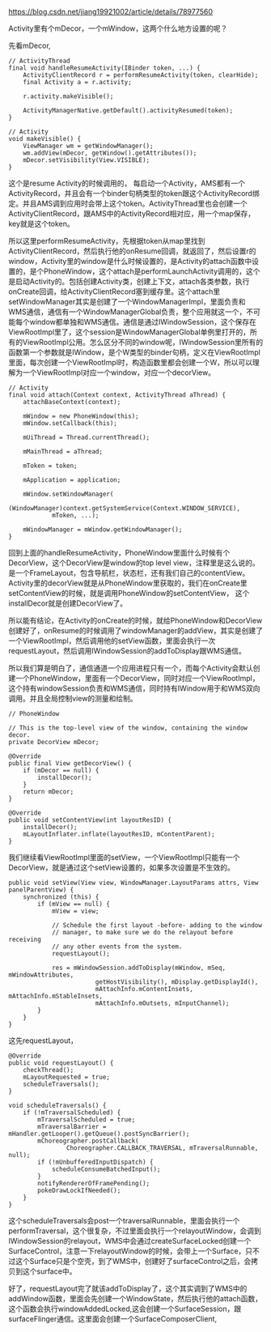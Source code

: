 
https://blog.csdn.net/jiang19921002/article/details/78977560

Activity里有个mDecor，一个mWindow，这两个什么地方设置的呢？

先看mDecor,

```
// ActivityThread
final void handleResumeActivity(IBinder token, ...) {
    ActivityClientRecord r = performResumeActivity(token, clearHide);
    final Activity a = r.activity;

    r.activity.makeVisible();

    ActivityManagerNative.getDefault().activityResumed(token);
}
```

```
// Activity
void makeVisible() {
    ViewManager wm = getWindowManager();
    wm.addView(mDecor, getWindow().getAttributes());
    mDecor.setVisibility(View.VISIBLE);
}
```

这个是resume Activity的时候调用的，
每启动一个Activity，AMS都有一个ActivityRecord，并且会有一个binder句柄类型的token跟这个ActivityRecord绑定。并且AMS调到应用时会带上这个token。ActivityThread里也会创建一个ActivityClientRecord，跟AMS中的ActivityRecord相对应，用一个map保存，key就是这个token。

所以这里performResumeActivity，先根据token从map里找到ActivityClientRecord，然后执行他的onResume回调，就返回了，然后设置r的window，Activity里的window是什么时候设置的，是Activity的attach函数中设置的，是个PhoneWindow，这个attach是performLaunchActivity调用的，这个是启动Activity的。包括创建Activity类，创建上下文，attach各类参数，执行onCreate回调，给ActivityClientRecord塞到缓存里。这个attach里setWindowManager其实是创建了一个WindowManagerImpl，里面负责和WMS通信，通信有一个WindowManagerGlobal负责，整个应用就这一个，不可能每个window都单独和WMS通信。通信是通过IWindowSession，这个保存在ViewRootImpl里了，这个session是WindowManagerGlobal单例里打开的，所有的ViewRootImpl公用。怎么区分不同的window呢，IWindowSession里所有的函数第一个参数就是IWindow，是个W类型的binder句柄，定义在ViewRootImpl里面，每次创建一个ViewRootImpl时，构造函数里都会创建一个W，所以可以理解为一个ViewRootImpl对应一个window，对应一个decorView。

```
// Activity
final void attach(Context context, ActivityThread aThread) {
    attachBaseContext(context);

    mWindow = new PhoneWindow(this);
    mWindow.setCallback(this);
    
    mUiThread = Thread.currentThread();

    mMainThread = aThread;
    
    mToken = token;
    
    mApplication = application;

    mWindow.setWindowManager(
            (WindowManager)context.getSystemService(Context.WINDOW_SERVICE),
            mToken, ...);

    mWindowManager = mWindow.getWindowManager();
}
```

回到上面的handleResumeActivity，PhoneWindow里面什么时候有个DecorView，这个DecorView是window的top level view，注释里是这么说的。是一个FrameLayout，包含导航栏，状态栏，还有我们自己的contentView。Activity里的decorView就是从PhoneWindow里获取的，我们在onCreate里setContentView的时候，就是调用PhoneWindow的setContentView，
这个installDecor就是创建DecorView了。

所以能有结论，在Activity的onCreate的时候，就给PhoneWindow和DecorView创建好了，onResume的时候调用了windowManager的addView，其实是创建了一个ViewRootImpl，然后调用他的setView函数，里面会执行一次requestLayout，然后调用IWindowSession的addToDisplay跟WMS通信。

所以我们算是明白了，通信通道一个应用进程只有一个，而每个Activity会默认创建一个PhoneWindow，里面有一个DecorView，同时对应一个ViewRootImpl，这个持有windowSession负责和WMS通信，同时持有IWindow用于和WMS双向调用。并且全局控制view的测量和绘制。

```
// PhoneWindow

// This is the top-level view of the window, containing the window decor.
private DecorView mDecor;

@Override
public final View getDecorView() {
    if (mDecor == null) {
        installDecor();
    }
    return mDecor;
}

@Override
public void setContentView(int layoutResID) {
    installDecor();
    mLayoutInflater.inflate(layoutResID, mContentParent);
}
```

我们继续看ViewRootImpl里面的setView，一个ViewRootImpl只能有一个DecorView，就是通过这个setView设置的，如果多次设置是不生效的。

```
public void setView(View view, WindowManager.LayoutParams attrs, View panelParentView) {
    synchronized (this) {
        if (mView == null) {
            mView = view;

            // Schedule the first layout -before- adding to the window
            // manager, to make sure we do the relayout before receiving
            // any other events from the system.
            requestLayout();
              
            res = mWindowSession.addToDisplay(mWindow, mSeq, mWindowAttributes,
                        getHostVisibility(), mDisplay.getDisplayId(),
                        mAttachInfo.mContentInsets, mAttachInfo.mStableInsets,
                        mAttachInfo.mOutsets, mInputChannel);
        }
    }
}
```

这先requestLayout，

```
@Override
public void requestLayout() {
    checkThread();
    mLayoutRequested = true;
    scheduleTraversals();
}

void scheduleTraversals() {
    if (!mTraversalScheduled) {
        mTraversalScheduled = true;
        mTraversalBarrier = mHandler.getLooper().getQueue().postSyncBarrier();
        mChoreographer.postCallback(
                Choreographer.CALLBACK_TRAVERSAL, mTraversalRunnable, null);
        if (!mUnbufferedInputDispatch) {
            scheduleConsumeBatchedInput();
        }
        notifyRendererOfFramePending();
        pokeDrawLockIfNeeded();
    }
}
```

这个scheduleTraversals会post一个traversalRunnable，里面会执行一个performTraversal，这个很复杂，不过里面会执行一个relayoutWindow，会调到IWindowSession的relayout，WMS中会通过createSurfaceLocked创建一个SurfaceControl，注意一下relayoutWindow的时候，会带上一个Surface，只不过这个Surface只是个空壳，到了WMS中，创建好了surfaceControl之后，会拷贝到这个surface中。

好了，requestLayout完了就该addToDisplay了，这个其实调到了WMS中的addWindow函数，里面会先创建一个WindowState，然后执行他的attach函数，这个函数会执行windowAddedLocked,这会创建一个SurfaceSession，跟surfaceFlinger通信。这里面会创建一个SurfaceComposerClient,